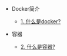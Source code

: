 - Docker简介
    - [1. 什么是docker?](/docs/big-data&cloud/docker/1.md)
    
- 容器
    - [2. 什么是容器?](/docs/big-data&cloud/docker/2.md)